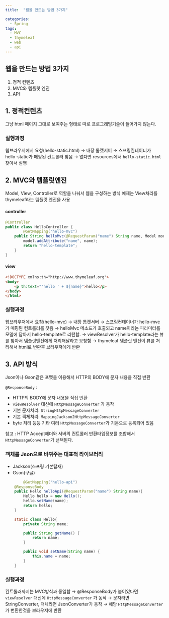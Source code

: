 ```yaml
---
title:  "웹을 만드는 방법 3가지"

categories:
  - Spring
tags:
  - MVC
  - thymeleaf
  - web
  - api
---
```


## 웹을 만드는 방법 3가지

1. 정적 컨텐츠
2. MVC와 템플릿 엔진
3. API

## 1. 정적컨텐츠

그냥 html 페이지 그대로 보여주는 형태로 따로 프로그래밍기술이 들어가지 않는다.

### 실행과정

웹브라우저에서 요청(hello-static.html) → 내장 톰캣서버 → 스프링컨테이너가 hello-static가 매핑된 컨트롤러 찾음 → 없다면 resources에서 `hello-static.html` 찾아서 실행

## 2. MVC와 템플릿엔진

Model, View, Controller로 역할을 나눠서 웹을 구성하는 방식
예제는 View처리를 thymeleaf라는 템플릿 엔진을 사용

#### controller
```java
@Controller
public class HelloController {
		@GetMapping("hello-mvc")
    public String helloMvc(@RequestParam("name") String name, Model model){
        model.addAttribute("name", name);
        return "hello-template";
    }
}
```

#### view
```html
<!DOCTYPE xmlns:th="http://www.thymeleaf.org">
<body>
    <p th:text="'hello ' + ${name}">hello</p>
</body>
</html>
```

### 실행과정

웹브라우저에서 요청(hello-mvc) → 내장 톰캣서버 → 스프링컨테이너가 hello-mvc가 매핑된 컨트롤러를 찾음 → helloMvc 메소드가 호출되고 name이라는 파라미터를 모델에 담아서 hello-template로 리턴함. → viewResolver가 hello-template라는 뷰를 찾아서 템플릿엔진에게 처리해달라고 요청함  → thymeleaf 템플릿 엔진이 뷰를 처리해서 html로 변환후 브라우저에게 반환

## 3. API 방식

Json이나 Gson같은 포맷을 이용해서 HTTP의 BODY에 문자 내용을 직접 반환

`@ResponseBody` :

- HTTP의 BODY에 문자 내용을 직접 반환
- `viewResolver` 대신에 `HttpMessageConverter` 가 동작
- 기본 문자처리: `StringHttpMessageConverter`
- 기본 객체처리: `MappingJackson2HttpMessageConverter`
- byte 처리 등등 기타 여러 `HttpMessageConverter`가 기본으로 등록되어 있음

참고 : HTTP Accept헤더와 서버의 컨트롤러 반환타입정보를 조합해서 `HttpMessageConverter`가 선택된다.

### 객체를 Json으로 바꿔주는 대표적 라이브러리

- Jackson(스프링 기본탑재)
- Gson(구글)

```java
		@GetMapping("hello-api")
    @ResponseBody
    public Hello helloApi(@RequestParam("name") String name){
        Hello hello = new Hello();
        hello.setName(name);
        return hello;
    }

    static class Hello{
        private String name;

        public String getName() {
            return name;
        }

        public void setName(String name) {
            this.name = name;
        }
    }
```

### 실행과정

컨트롤러까지는 MVC방식과 동일함 → @ResponseBody가 붙어있다면 `viewResolver` 대신에 `HttpMessageConverter` 가 동작 →  문자라면 StringConverter, 객체라면 JsonConverter가 동작 → 해당 `HttpMessageConverter`가 변환한것을 브라우저에 반환
